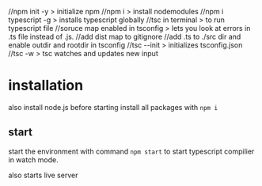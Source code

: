 //npm init -y > initialize npm
//npm i > install nodemodules
//npm i typescript -g > installs typescript globally 
//tsc in terminal > to run typescript file
//soruce map enabled in tsconfig > lets you look at errors in .ts file instead of .js. 
//add dist map to gitignore 
//add .ts to ./src dir and enable outdir and rootdir in tsconfig
//tsc --init > initializes tsconfig.json
//tsc -w > tsc watches and updates new input

# installation
also install node.js before starting
install all packages with `npm i`

## start
start the environment with command `npm start`
to start typescript compilier in watch mode.

also starts live server